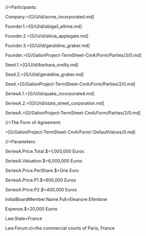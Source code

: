 //=Participants:

Company.=[G/U/id/acme_incorporated.md]

Founder.1.=[G/U/id/abigail_altima.md]

Founder.2.=[G/U/id/alicia_applegate.md]

Founder.3.=[G/U/id/geraldine_graber.md]

Founder.=[G/GalionProject-TermSheet-CmA/Form/Parties/3/0.md]

Seed.1.=[G/U/id/barbara_oreilly.md]

Seed.2.=[G/U/id/geraldine_graber.md]

Seed.=[G/GalionProject-TermSheet-CmA/Form/Parties/2/0.md]

SeriesA.1.=[G/U/id/quake_incorporated.md]

SeriesA.2.=[G/U/id/state_street_corporation.md]

SeriesA.=[G/GalionProject-TermSheet-CmA/Form/Parties/2/0.md]

//=The Form of Agreement:

=[G/GalionProject-TermSheet-CmA/Form/-DefaultValues/0.md]  

//=Parameters:

SeriesA.Price.Total.$=1,000,000 Euros

SeriesA.Valuation.$=6,000,000 Euros

SeriesA.Price.PerShare.$=One Euro

SeriesA.Price.P1.$=600,000 Euros

SeriesA.Price.P2.$=400,000 Euros

InitialBoardMember.Name.Full=Eleanore Ellenbow

Expense.$=20,000 Euros

Law.State=France

Law.Forum.cl=the commercial courts of Paris, France